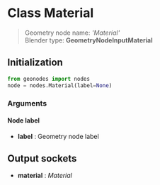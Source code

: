 
# Class Material

> Geometry node name: _'Material'_<br>Blender type:  **GeometryNodeInputMaterial**

## Initialization


```python
from geonodes import nodes
node = nodes.Material(label=None)
```


### Arguments


#### Node label



- **label** : Geometry node label



## Output sockets



- **material** : _Material_


